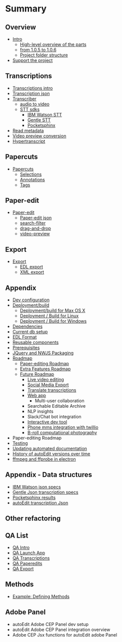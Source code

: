 # Summary

## Overview

* [Intro](README.md)
  * [High-level overview of the parts](high-level-overview-of-the-parts.md)
  * [from 1.0.5 to 1.0.6](from-105-to-106.md)
  * [Project folder structure](architecture.md)
* [Support the project](support-the-project.md)

## Transcriptions

* [Transcriptions intro](transcriptions/transcriptions-intro.md)
* [Transcription json](transcriptions/transcriptions.md)
* [Transcriber](transcriptions/transcriber.md)
  * [audio to video](transcriptions/transcriber/audio-to-video.md)
  * [STT sdks](transcriptions/transcriber/stt-api.md)
    * [IBM Watson STT](transcriptions/transcriber/stt-api/ibm-watson-stt.md)
    * [Gentle STT](transcriptions/transcriber/stt-api/gentle-stt.md)
    * [Pocketsphinx](transcriptions/transcriber/stt-api/pocketsphinx.md)
* [Read metadata](transcriptions/transcriber/read-metadata.md)
* [Video preview conversion](transcriptions/video-preview-conversion.md)
* [Hypertranscript](transcriptions/hypertranscript.md)

## Papercuts

* [Papercuts](papercuts/papercuts.md)
  * [Selections](papercuts/papercuts/selections.md)
  * [Annotations](papercuts/papercuts/annotations.md)
  * [Tags](papercuts/papercuts/tags.md)

## Paper-edit

* [Paper-edit](paper-edit/paper-edit.md)
  * [Paper-edit json](paper-edit/paper-edit/paper-edit-json.md)
  * [search-filter](paper-edit/paper-edit/paper-editsearch-filter.md)
  * [drag-and-drop](paper-edit/paper-edit/paper-editdrag-and-drop.md)
  * [video-preview](paper-edit/paper-edit/paper-editvideo-preview.md)

## Export

* [Export](export/export.md)
  * [EDL export](export/export/edl-export.md)
  * [XML export](export/export/xml-export.md)

## Appendix

* [Dev configuration](dev-configuration.md)
* [Deployment/build](deploymentbuild.md)
  * [Deployment/build for Max OS X](deploymentbuild/deploymentbuild-for-max-os-x.md)
  * [Deployment / Build for Linux](deploymentbuild/deployment-build-for-linux.md)
  * [Deployment / Build for Windows](deploymentbuild/deployment-build-for-windows.md)
* [Dependencies](dependencies.md)
* [Current db setup](current-db-setup.md)
* [EDL Format](edl-format.md)
* [Reusable components](reusable-components.md)
* [Prerequisites](prerequisites.md)
* [JQuery and NWJS Packaging](jquery-and-nwjs-packaging.md)
* [Roadmap](roadmap.md)
  * [Paper-editing Roadmap](roadmap/paper-editing-roadmap.md)
  * [Extra Features Roadmap ](roadmap/extra-features-roadmap.md)
  * [Future Roadmap](roadmap/future-roadmap.md)
    * [Live video editing](roadmap/future-roadmap/live-video-editing.md)
    * [Social Media Export](roadmap/future-roadmap/social-media-export.md)
    * [Translate transcriptions](roadmap/future-roadmap/translate-transcriptions.md)
    * [Web app](roadmap/future-roadmap/web-app.md)
      * Multi-user collaboration
    * Searchable Editable Archive
    * NLP insights
    * Slack/Chat bot integration
    * [Interactive dev tool](roadmap/future-roadmap/interactive-dev-tool.md)
    * [Phone mms integration with twillio](roadmap/future-roadmap/phone-mms-integration-with-twillio.md)
    * [B-roll computational photography](roadmap/future-roadmap/b-roll-computational-photography.md)
* Paper-editing Roadmap
* [Testing](testing.md)
* [Updating automated documentation](updating-automated-documentation.md)
* [History of autoEdit versions over time](history-of-autoedit-versions-over-time.md)
* [ffmpeg and ffprobe in electron](ffmpeg-and-ffprobe-in-electron.md)

## Appendix - Data structures

* [IBM Watson json specs](ibm-watson-json-specs.md)
* [Gentle Json transcription specs](gentle-json-transcription-specs.md)
* [Pocketsphinx results](pocketsphinx-results.md)
* [autoEdit transcription Json](autoedit-transcription-json.md)

## Other refactoring

## QA List

* [QA Intro](qa/qa-intro.md)
* [QA Launch App](qa/qa-launch-app.md)
* [QA Transcriptions](qa/qa-transcriptions.md)
* [QA Paperedits](qa/qa-paperedits.md)
* [QA Export ](qa/qa-export.md)

## Methods

* [Example: Defining Methods](methods.md)

## Adobe Panel

* autoEdit Adobe CEP Panel dev setup 
* autoEdit Adobe CEP Panel integration overview
* Adobe CEP Jsx functions for autoEdit adobe Panel 

